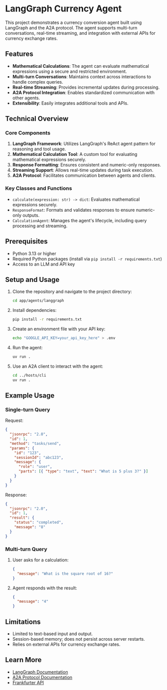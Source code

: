 # LangGraph Currency Agent

This project demonstrates a currency conversion agent built using LangGraph and the A2A protocol. The agent supports multi-turn conversations, real-time streaming, and integration with external APIs for currency exchange rates.

## Features

- **Mathematical Calculations**: The agent can evaluate mathematical expressions using a secure and restricted environment.
- **Multi-turn Conversations**: Maintains context across interactions to handle complex queries.
- **Real-time Streaming**: Provides incremental updates during processing.
- **A2A Protocol Integration**: Enables standardized communication with other agents.
- **Extensibility**: Easily integrates additional tools and APIs.

## Technical Overview

### Core Components

1. **LangGraph Framework**: Utilizes LangGraph's ReAct agent pattern for reasoning and tool usage.
2. **Mathematical Calculation Tool**: A custom tool for evaluating mathematical expressions securely.
3. **Response Formatting**: Ensures consistent and numeric-only responses.
4. **Streaming Support**: Allows real-time updates during task execution.
5. **A2A Protocol**: Facilitates communication between agents and clients.

### Key Classes and Functions

- `calculate(expression: str) -> dict`: Evaluates mathematical expressions securely.
- `ResponseFormat`: Formats and validates responses to ensure numeric-only outputs.
- `CalculationAgent`: Manages the agent's lifecycle, including query processing and streaming.

## Prerequisites

- Python 3.13 or higher
- Required Python packages (install via `pip install -r requirements.txt`)
- Access to an LLM and API key

## Setup and Usage

1. Clone the repository and navigate to the project directory:

   ```bash
   cd app/agents/langgraph
   ```

2. Install dependencies:

   ```bash
   pip install -r requirements.txt
   ```

3. Create an environment file with your API key:

   ```bash
   echo "GOOGLE_API_KEY=your_api_key_here" > .env
   ```

4. Run the agent:

   ```bash
   uv run .
   ```

5. Use an A2A client to interact with the agent:

   ```bash
   cd ../hosts/cli
   uv run .
   ```

## Example Usage

### Single-turn Query

Request:

```json
{
  "jsonrpc": "2.0",
  "id": 1,
  "method": "tasks/send",
  "params": {
    "id": "123",
    "sessionId": "abc123",
    "message": {
      "role": "user",
      "parts": [{ "type": "text", "text": "What is 5 plus 3?" }]
    }
  }
}
```

Response:

```json
{
  "jsonrpc": "2.0",
  "id": 1,
  "result": {
    "status": "completed",
    "message": "8"
  }
}
```

### Multi-turn Query

1. User asks for a calculation:

   ```json
   {
     "message": "What is the square root of 16?"
   }
   ```

2. Agent responds with the result:

   ```json
   {
     "message": "4"
   }
   ```

## Limitations

- Limited to text-based input and output.
- Session-based memory; does not persist across server restarts.
- Relies on external APIs for currency exchange rates.

## Learn More

- [LangGraph Documentation](https://langchain-ai.github.io/langgraph/)
- [A2A Protocol Documentation](https://google.github.io/A2A/#/documentation)
- [Frankfurter API](https://www.frankfurter.app/docs/)
